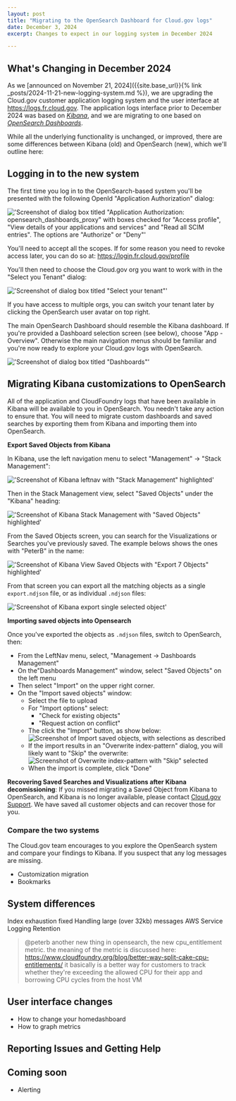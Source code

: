 ```yaml
---
layout: post
title: "Migrating to the OpenSearch Dashboard for Cloud.gov logs"
date: December 3, 2024
excerpt: Changes to expect in our logging system in December 2024

---
```


## What's Changing in December 2024

As we [announced on November 21, 2024]({{site.base_url}}{% link _posts/2024-11-21-new-logging-system.md %}),
we are upgrading the Cloud.gov customer application logging system and the user interface
at https://logs.fr.cloud.gov. The application logs interface prior to December 2024
was based on [_Kibana_](https://www.elastic.co/kibana), and we are migrating to one
based on [_OpenSearch Dashboards_](https://www.opensearch.org/docs/latest/dashboards/).

While all the underlying functionality is unchanged, or improved, there are some
differences between Kibana (old) and OpenSearch (new), which we'll outline here:

## Logging in to the new system

The first time you log in to the OpenSearch-based system you'll be presented
with the following OpenId "Application Authorization" dialog:

!['Screenshot of dialog box titled "Application Authorization: opensearch_dashboards_proxy" with boxes checked for "Access profile", "View details of your applications and services" and "Read all SCIM entries". The options are "Authorize" or "Deny"']({{site.baseurl}}/assets/images/content/opensearch-app-auth-dialog.png)

You'll need to accept all the scopes. If for some reason you need to revoke
access later, you can do so at: https://login.fr.cloud.gov/profile

You'll then need to choose the Cloud.gov org you want to work with in the "Select you Tenant" dialog:

!['Screenshot of dialog box titled "Select your tenant"']({{site.baseurl}}/assets/images/content/_assets/images/content/opensearch_select_tenant.png)

If you have access to multiple orgs, you can switch your tenant later by clicking the OpenSearch user avatar on top right.

The main OpenSearch Dashboard should resemble the Kibana dashboard. If you're provided a 
Dashboard selection screen (see below), choose "App - Overview".  Otherwise the main
navigation menus should be familiar and you're now ready to explore your Cloud.gov logs
with OpenSearch.

!['Screenshot of dialog box titled "Dashboards"']({{site.baseurl}}/assets/images/content/opensearch_choose_dashboard.png)


## Migrating Kibana customizations to OpenSearch

All of the application and CloudFoundry logs that have been available in Kibana
will be available to you in OpenSearch. You needn't take any action to ensure that.
You will need to migrate custom dashboards and saved searches by exporting them
from Kibana and importing them into OpenSearch.

**Export Saved Objects from Kibana**

In Kibana, use the left navigation menu to select "Management" -> "Stack Management":

!['Screenshot of Kibana leftnav with "Stack Management" highlighted']({{site.baseurl}}/assets/images/content/kibana_select_stack_mgmt.png)

Then in the Stack Management view, select "Saved Objects" under the "Kibana" heading:

!['Screenshot of Kibana Stack Management with "Saved Objects" highlighted']({{site.baseurl}}/assets/images/content/kibana_select_saved_objects.png)

From the Saved Objects screen, you can search for the Visualizations or
Searches you've previously saved. The example belows shows the ones with "PeterB"
in the name:

!['Screenshot of Kibana View Saved Objects with "Export 7 Objects" highlighted']({{site.baseurl}}/assets/images/content/kibana_view_saved_objects.png)

From that screen you can export all the matching objects as a single `export.ndjson` file,
or as individual `.ndjson` files:

!['Screenshot of Kibana export single selected object']({{site.baseurl}}/assets/images/content/kibana_export_single_object.png)



**Importing saved objects into Opensearch**

Once you've exported the objects as `.ndjson` files, switch to OpenSearch, then:

* From the LeftNav menu, select, "Management -> Dashboards Management"
* On the"Dashboards Management" window, select "Saved Objects" on the left menu
* Then select "Import" on the upper right corner.
* On the "Import saved objects" window:
  * Select the file to upload
  * For "Import options" select:
    * "Check for existing objects"
    * "Request action on conflict"
  * The click the "Import" button, as show below: ![Screenshot of Import saved objects, with selections as described]({{site.baseurl}}/assets/images/content/opensearch-import-saved-objects.png)
  * If the import results in an "Overwrite index-pattern" dialog, you will likely want to "Skip" the overwrite: ![Screenshot of Overwrite index-pattern with "Skip" selected]({{site.baseurl}}/assets/images/content/opensearch-import-overwrite-dialog.png)
  * When the import is complete, click "Done"


**Recovering Saved Searches and Visualizations after Kibana decomissioning**: If you missed migrating a Saved Object
from Kibana to OpenSearch, and Kibana is no longer available,
please contact [Cloud.gov Support](mailto:support@cloud.gov).
We have saved all customer objects and can recover those for you.


### Compare the two systems

The Cloud.gov team encourages to you explore the OpenSearch system and compare
your findings to Kibana. If you suspect that any log messages are missing. 
- Customization migration
- Bookmarks

## System differences


Index exhaustion fixed
Handling large (over 32kb) messages
AWS Service Logging
Retention


> @peterb another new thing in opensearch, the new cpu_entitlement metric. the meaning of the metric is discussed here: https://www.cloudfoundry.org/blog/better-way-split-cake-cpu-entitlements/ it basically is a better way for customers to track whether they're exceeding the allowed CPU for their app and borrowing CPU cycles from the host VM

## User interface changes

- How to change your homedashboard
- How to graph metrics



## Reporting Issues and Getting Help

## Coming soon

- Alerting

